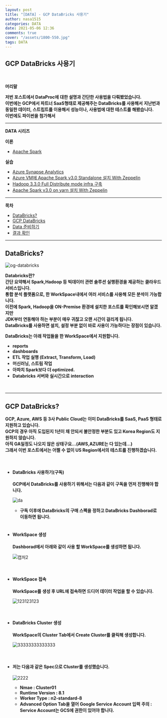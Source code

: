 ```yaml
---
layout: post
title: "[DATA] - GCP DataBricks 사용기"
author: nasa1515
categories: DATA
date: 2021-05-06 12:36
comments: true
cover: "/assets/1800-550.jpg"
tags: DATA
---
```




## **GCP DataBricks 사용기**


<br/>

**머리말**  

**저번 포스트에서 DataProc에 대한 설명과 간단한 사용법을 다뤄봤었습니다.**  
**이번에는 GCP에서 파트너 SaaS형태로 제공해주는 DataBricks를 사용해서** 
**지난번과 동일한 데이터, 스트립트를 이용해서 성능이나, 사용법에 대한 테스트를 해봤습니다.**  
**이번에도 파이썬을 첨가해서**  


---

**DATA 시리즈**




**이론**



 - [Apache Spark](https://nasa1515.github.io/data/2021/03/03/spark.html)


**실습** 

 - [Azure Synapse Analytics](https://nasa1515.github.io/data/2021/02/25/azure-synapse.html)
 - [Azure VM에 Apache Spark v3.0 Standalone 설치 With Zeppelin](https://nasa1515.github.io/data/2021/03/04/Spark2.html)
 - [Hadoop 3.3.0 Full Distribute mode infra 구축](https://nasa1515.github.io/data/2021/03/08/hadoop.html)
 - [Apache Spark v3.0 on yarn 설치 With Zeppelin](https://nasa1515.github.io/data/2021/03/10/spark-yarn.html)

---

**목차**

- [DataBricks?](#a1)
- [GCP DataBricks](#a2)
- [Data 준비하기](#a3)
- [결과 확인](#a4)



--- 

## **DataBricks?** <a name="a1"></a> 

![og-databricks](https://user-images.githubusercontent.com/69498804/117228331-cf65b580-ae53-11eb-9b9d-81bd0a524677.png)

**Databricks란?**  
**간단 요약해서 Spark,Hadoop 등 빅데이터 관련 솔루션 실행환경을 제공하는 클라우드 서비스입니다.**  
**통합 분석 플랫폼으로, 한 WorkSpace내에서 여러 서비스를 사용해 모든 분석이 가능합니다.**  
**이전에 Spark, Hadoop을 ON-Premise 환경에 설치한 포스트를 확인해보시면 알겠지만**  
**JDK부터 연동해야 하는 부분이 매우 귀찮고 오랜 시간이 걸리게 됩니다.**  
**DataBricks를 사용하면 설치, 설정 부분 없이 바로 사용이 가능하다는 장점이 있습니다.**  

**DataBricks는 아래 작업들을 한 WorkSpace에서 지원합니다.**  

- **reports**
- **dashboards**
- **ETL 작업 실행 (Extract, Transform, Load)**
- **머신러닝, 스트림 작업**
- **아파치 Spark보다 더 optimized.**
- **Databricks 서버와 실시간으로 interaction**

<br/>

---

## **GCP DataBricks?** <a name="a2"></a> 

**GCP, Azure, AWS 등 3사 Public Cloud는 이미 DataBricks를 SaaS, PaaS 형태로 지원하고 있습니다.**  
**GCP의 경우 아직 도입된지 1년이 채 안되서 불안정한 부분도 있고 Korea Region도 지원하지 않습니다.**  
**아직 GA일정도 나오지 않은 상태구요...(AWS,AZURE는 다 있는데...)**   
**그래서 이번 포스트에서는 어쩔 수 없이 US Region에서의 테스트를 진행하겠습니다.**  


<br/>

* #### **DataBricks 사용하기(구독)**

    **GCP에서 DataBricks를 사용하기 위해서는 다음과 같이 구독을 먼저 진행해야 합니다.**  

    ![da](https://user-images.githubusercontent.com/69498804/117228743-a0037880-ae54-11eb-9362-11dd61314007.JPG)

    * **구독 이후에 DataBricks의 구매 스펙을 정하고 DataBricks Dashborad로 이동하면 됩니다.**  


    <br/>

* #### **WorkSpace 생성**  

    **Dashborad에서 아래와 같이 사용 할 WorkSpace를 생성하면 됩니다.**


    ![캡처2](https://user-images.githubusercontent.com/69498804/117228897-025c7900-ae55-11eb-941b-597f74ec3f45.JPG)


    <br/>

* #### **WorkSpace 접속**  


    **WorkSpace를 생성 후 URL에 접속하면 드디어 데이터 작업을 할 수 있습니다.**  

    ![123123123](https://user-images.githubusercontent.com/69498804/117229354-d42b6900-ae55-11eb-839c-bc1f7979ed4b.JPG)

<br/>


* #### **DataBricks Cluster 생성**  

    **WorkSpace의 Cluster Tab에서 Create Cluster를 클릭해 생성합니다.**  

    ![33333333333333](https://user-images.githubusercontent.com/69498804/117230334-d68ec280-ae57-11eb-939d-295ed700acea.JPG)


<br>

* #### **저는 다음과 같은 Spec으로 Cluster를 생성했습니다.**  

    ![2222](https://user-images.githubusercontent.com/69498804/117380571-f20bd300-af14-11eb-9cae-69720f7c2043.JPG)
    
    * **Nmae : Cluster01** 
    * **Runtime Version : 8.1**  
    * **Worker Type : n2-standard-8** 
    * **Advanced Option Tab을 열어 Google Service Account 입력** 
        **주의 : Service Account는 GCS에 권한이 있어야 합니다.**



<br/>